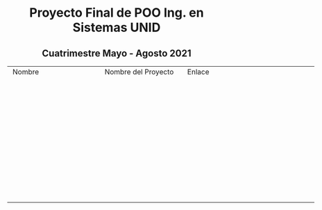 <h1 align='center'>Proyecto Final de POO Ing. en Sistemas UNID</h1>

<h2 align='center'>Cuatrimestre Mayo - Agosto 2021</h2>


<table style="width: 708px; margin-left: auto; margin-right: auto; height: 384px;">
<tbody>
<tr>
<td style="width: 209px;">&nbsp;Nombre</td>
<td style="width: 190px;">&nbsp;Nombre del Proyecto</td>
<td style="width: 308px;">Enlace</td>
</tr>
<tr>
<td style="width: 209px;">&nbsp;</td>
<td style="width: 190px;">&nbsp;</td>
<td style="width: 308px;">&nbsp;</td>
</tr>
<tr>
<td style="width: 209px;">&nbsp;</td>
<td style="width: 190px;">&nbsp;</td>
<td style="width: 308px;">&nbsp;</td>
</tr>
<tr>
<td style="width: 209px;">&nbsp;</td>
<td style="width: 190px;">&nbsp;</td>
<td style="width: 308px;">&nbsp;</td>
</tr>
<tr>
<td style="width: 209px;">&nbsp;</td>
<td style="width: 190px;">&nbsp;</td>
<td style="width: 308px;">&nbsp;</td>
</tr>
<tr>
<td style="width: 209px;">&nbsp;</td>
<td style="width: 190px;">&nbsp;</td>
<td style="width: 308px;">&nbsp;</td>
</tr>
<tr>
<td style="width: 209px;">&nbsp;</td>
<td style="width: 190px;">&nbsp;</td>
<td style="width: 308px;">&nbsp;</td>
</tr>
<tr>
<td style="width: 209px;">&nbsp;</td>
<td style="width: 190px;">&nbsp;</td>
<td style="width: 308px;">&nbsp;</td>
</tr>
<tr>
<td style="width: 209px;">&nbsp;</td>
<td style="width: 190px;">&nbsp;</td>
<td style="width: 308px;">&nbsp;</td>
</tr>
<tr>
<td style="width: 209px;">&nbsp;</td>
<td style="width: 190px;">&nbsp;</td>
<td style="width: 308px;">&nbsp;</td>
</tr>
<tr>
<td style="width: 209px;">&nbsp;</td>
<td style="width: 190px;">&nbsp;</td>
<td style="width: 308px;">&nbsp;</td>
</tr>
<tr>
<td style="width: 209px;">&nbsp;</td>
<td style="width: 190px;">&nbsp;</td>
<td style="width: 308px;">&nbsp;</td>
</tr>
</tbody>
</table>
<!-- DivTable.com -->